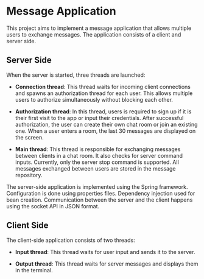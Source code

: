 # Message Application

This project aims to implement a message application that allows multiple users to exchange messages. The application consists of a client and server side.

## Server Side

When the server is started, three threads are launched:

- **Connection thread**: This thread waits for incoming client connections and spawns an authorization thread for each user. This allows multiple users to authorize simultaneously without blocking each other.

- **Authorization thread**: In this thread, users is required to sign up if it is their first visit to the app or input their credentials. After successful authorization, the user can create their own chat room or join an existing one. When a user enters a room, the last 30 messages are displayed on the screen.

- **Main thread**: This thread is responsible for exchanging messages between clients in a chat room. It also checks for server command inputs. Currently, only the server stop command is supported. All messages exchanged between users are stored in the message repository.

The server-side application is implemented using the Spring framework. Configuration is done using properties files. Dependency injection used for bean creation. Communication between the server and the client happens using the socket API in JSON format.

## Client Side

The client-side application consists of two threads:

- **Input thread**: This thread waits for user input and sends it to the server.

- **Output thread**: This thread waits for server messages and displays them in the terminal.